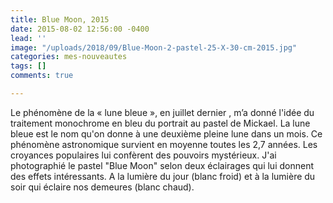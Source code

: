 ```yaml
---
title: Blue Moon, 2015
date: 2015-08-02 12:56:00 -0400
lead: ''
image: "/uploads/2018/09/Blue-Moon-2-pastel-25-X-30-cm-2015.jpg"
categories: mes-nouveautes
tags: []
comments: true

---
```

Le phénomène de la « lune bleue », en juillet dernier , m’a donné l'idée du traitement monochrome en bleu du portrait au pastel de Mickael. La lune bleue est le nom qu'on donne à une deuxième pleine lune dans un mois. Ce phénomène astronomique survient en moyenne toutes les 2,7 années. Les croyances populaires lui confèrent des pouvoirs mystérieux. J'ai photographié le pastel "Blue Moon" selon deux éclairages qui lui donnent des effets intéressants. A la lumière du jour (blanc froid) et à la lumière du soir qui éclaire nos demeures (blanc chaud).